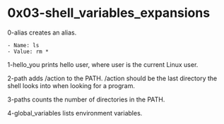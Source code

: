 # 0x03-shell_variables_expansions


0-alias creates an alias.

    - Name: ls
    - Value: rm *

1-hello_you prints hello user, where user is the current Linux user.

2-path adds /action to the PATH. /action should be the last directory the shell looks into when looking for a program.

3-paths counts the number of directories in the PATH.

4-global_variables lists environment variables.